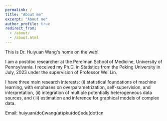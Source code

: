 ```yaml
---
permalink: /
title: "About me"
excerpt: "About me"
author_profile: true
redirect_from: 
  - /about/
  - /about.html
---
```


This is Dr. Huiyuan Wang's home on the web!

I am a postdoc researcher at the Perelman School of Medicine, University of Pennsylvania. I received my Ph.D. in Statistics from the Peking University in July, 2023 under the supervision of Professor Wei Lin. 

I have three main research interests: (i) statistical foundations of machine learning, with emphases on overparametrization, self-supervision, and interpretation, (ii) integration of multiple potentially heterogeneous data sources, and (iii) estimation and inference for graphical models of complex data.

Email: huiyuan(dot)wang(at)pku(dot)edu(dot)cn


